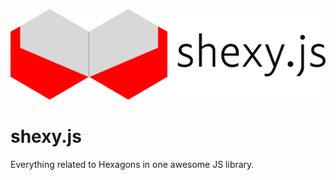 ![Shexy.js](https://raw.githubusercontent.com/ShayDavidson/shexy.js/master/logo.png)

# shexy.js

Everything related to Hexagons in one awesome JS library.
